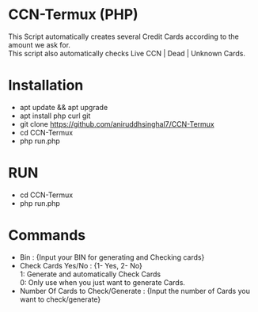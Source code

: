 # CCN-Termux (PHP)
This Script automatically creates several Credit Cards according to the amount we ask for. <br>
This script also automatically checks Live CCN | Dead | Unknown Cards. <br>

# Installation
- apt update && apt upgrade 
- apt install php curl git
- git clone https://github.com/aniruddhsinghal7/CCN-Termux
- cd CCN-Termux
- php run.php

# RUN
- cd CCN-Termux
- php run.php

# Commands
- Bin : {Input your BIN for generating and Checking cards}
- Check Cards Yes/No : {1- Yes, 2- No}<br>
  1: Generate and automatically Check Cards<br>
  0: Only use when you just want to generate Cards.
- Number Of Cards to Check/Generate : {Input the number of Cards you want to check/generate}
